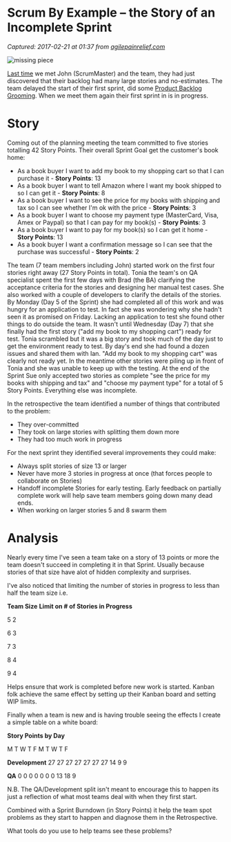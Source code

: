 # Scrum By Example – the Story of an Incomplete Sprint

_Captured: 2017-02-21 at 01:37 from [agilepainrelief.com](https://agilepainrelief.com/notesfromatooluser/2011/09/scrummaster-talesthe-story-of-an-incomplete-sprint.html?utm_content=bufferb23f4&utm_medium=social&utm_source=twitter.com&utm_campaign=buffer#.WKuLoqS1Kf0)_

![missing piece](https://agilepainrelief.com/wp-content/uploads/2011/09/photodune-7068646-missing-puzzle-xs-200x300.jpg)

[Last time](http://agilepainrelief.com/notesfromatooluser/2011/07/the-scrummaster-tales.html) we met John (ScrumMaster) and the team, they had just discovered that their backlog had many large stories and no-estimates. The team delayed the start of their first sprint, did some [Product Backlog Grooming](http://www.romanpichler.com/blog/product-backlog/grooming-the-product-backlog/). When we meet them again their first sprint in is in progress.

# Story

Coming out of the planning meeting the team committed to five stories totalling 42 Story Points. Their overall Sprint Goal get the customer's book home:

  * As a book buyer I want to add my book to my shopping cart so that I can purchase it - **Story Points**: 13
  * As a book buyer I want to tell Amazon where I want my book shipped to so I can get it - **Story Points**: 8
  * As a book buyer I want to see the price for my books with shipping and tax so I can see whether I'm ok with the price - **Story Points**: 3
  * As a book buyer I want to choose my payment type (MasterCard, Visa, Amex or Paypal) so that I can pay for my book(s) - **Story Points**: 3
  * As a book buyer I want to pay for my book(s) so I can get it home - **Story Points**: 13
  * As a book buyer I want a confirmation message so I can see that the purchase was successful - **Story Points**: 2

The team (7 team members including John) started work on the first four stories right away (27 Story Points in total). Tonia the team's on QA specialist spent the first few days with Brad (the BA) clarifying the acceptance criteria for the stories and designing her manual test cases. She also worked with a couple of developers to clarify the details of the stories. By Monday (Day 5 of the Sprint) she had completed all of this work and was hungry for an application to test. In fact she was wondering why she hadn't seen it as promised on Friday. Lacking an application to test she found other things to do outside the team. It wasn't until Wednesday (Day 7) that she finally had the first story ("add my book to my shopping cart") ready for test. Tonia scrambled but it was a big story and took much of the day just to get the environment ready to test. By day's end she had found a dozen issues and shared them with Ian. "Add my book to my shopping cart" was clearly not ready yet. In the meantime other stories were piling up in front of Tonia and she was unable to keep up with the testing. At the end of the Sprint Sue only accepted two stories as complete "see the price for my books with shipping and tax" and "choose my payment type" for a total of 5 Story Points. Everything else was incomplete.

In the retrospective the team identified a number of things that contributed to the problem:

  * They over-committed
  * They took on large stories with splitting them down more
  * They had too much work in progress

For the next sprint they identified several improvements they could make:

  * Always split stories of size 13 or larger
  * Never have more 3 stories in progress at once (that forces people to collaborate on Stories)
  * Handoff incomplete Stories for early testing. Early feedback on partially complete work will help save team members going down many dead ends.
  * When working on larger stories 5 and 8 swarm them

# Analysis

Nearly every time I've seen a team take on a story of 13 points or more the team doesn't succeed in completing it in that Sprint. Usually because stories of that size have alot of hidden complexity and surprises.

I've also noticed that limiting the number of stories in progress to less than half the team size i.e.

**Team Size**
**Limit on # of Stories in Progress**

5
2

6
3

7
3

8
4

9
4

Helps ensure that work is completed before new work is started. Kanban folk achieve the same effect by setting up their Kanban board and setting WIP limits.

Finally when a team is new and is having trouble seeing the effects I create a simple table on a white board:

**Story Points by Day**

M
T
W
T
F
M
T
W
T
F

**Development**
27
27
27
27
27
27
27
14
9
9

**QA**
0
0
0
0
0
0
0
13
18
9

N.B. The QA/Development split isn't meant to encourage this to happen its just a reflection of what most teams deal with when they first start.

Combined with a Sprint Burndown (in Story Points) it help the team spot problems as they start to happen and diagnose them in the Retrospective.

What tools do you use to help teams see these problems?
